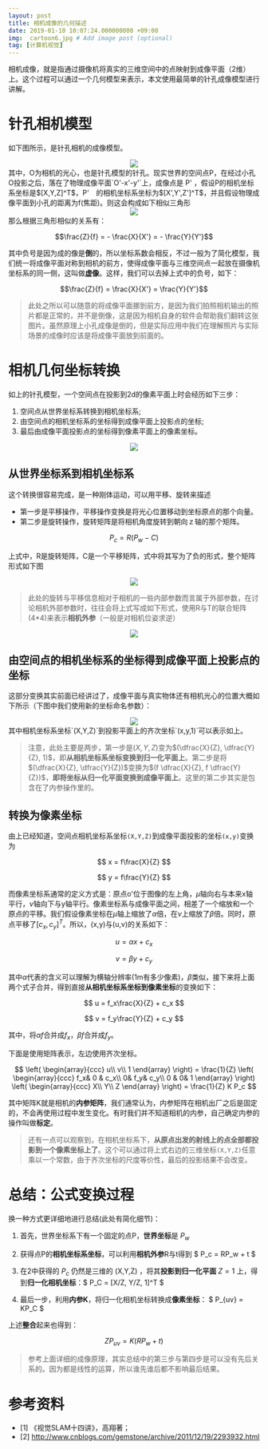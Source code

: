 ```yaml
---
layout: post
title: 相机成像的几何描述
date: 2019-01-10 10:07:24.000000000 +09:00
img:  cartoon6.jpg # Add image post (optional)
tag: [计算机视觉]
---
```

相机成像，就是指通过摄像机将真实的三维空间中的点映射到成像平面（2维）上。这个过程可以通过一个几何模型来表示，本文使用最简单的针孔成像模型进行讲解。

# 针孔相机模型
如下图所示，是针孔相机的成像模型。
<div style="text-align: center">
<img src="{{site.baseurl}}/assets/img/camera_needle/camera_needle.jpg"/>
</div>
其中，O为相机的光心，也是针孔模型的针孔。现实世界的空间点P，在经过小孔O投影之后，落在了物理成像平面`O'-x'-y'`上，成像点是 P' ，假设P的相机坐标系坐标是$[X,Y,Z]^T$，P'　的相机坐标系坐标为$[X',Y',Z']^T$，并且假设物理成像平面到小孔的距离为f(焦距)。则这会构成如下相似三角形
<div style="text-align: center">
<img src="{{site.baseurl}}/assets/img/camera_needle/trang.jpg"/>
</div>
那么根据三角形相似的关系有：

$$\frac{Z}{f} = - \frac{X}{X'} = - \frac{Y}{Y'}$$

其中负号是因为成的像是**倒**的，所以坐标系数会相反，不过一般为了简化模型，我们统一将成像平面对称到相机的前方，使得成像平面与三维空间点一起放在摄像机坐标系的同一侧，这叫做**虚像**。这样，我们可以去掉上式中的负号，如下：

$$\frac{Z}{f} = \frac{X}{X'} = \frac{Y}{Y'}$$

> 此处之所以可以随意的将成像平面挪到前方，是因为我们拍照相机输出的照片都是正常的，并不是倒像，这是因为相机自身的软件会帮助我们翻转这张图片。虽然原理上小孔成像是倒的，但是实际应用中我们在理解照片与实际场景的成像时应该是将成像平面放到前面的。

# 相机几何坐标转换
如上的针孔模型，一个空间点在投影到2d的像素平面上时会经历如下三步：
1. 空间点从世界坐标系转换到相机坐标系;
2. 由空间点的相机坐标系的坐标得到成像平面上投影点的坐标;
3. 最后由成像平面投影点的坐标得到像素平面上的像素坐标。
<div style="text-align: center">
<img src="{{site.baseurl}}/assets/img/camera_needle/coor1.png"/>
</div>

## 从世界坐标系到相机坐标系
这个转换很容易完成，是一种刚体运动，可以用平移、旋转来描述
- 第一步是平移操作，平移操作变换是将光心位置移动到坐标原点的那个向量。
- 第二步是旋转操作，旋转矩阵是将相机角度旋转到朝向ｚ轴的那个矩阵。

$$ P_c=R(P_w - C) $$

上式中，R是旋转矩阵，C是一个平移矩阵，式中将其写为了负的形式，整个矩阵形式如下图
<div style="text-align: center">
<img src="{{site.baseurl}}/assets/img/camera_needle/matrix1.png"/>
</div>

> 此处的旋转与平移信息相对于相机的一些内部参数而言属于外部参数，在讨论相机外部参数时，往往会将上式写成如下形式，使用R与T的联合矩阵(4*4)来表示**相机外参**（一般是对相机位姿求逆）
<div style="text-align: center">
<img src="{{site.baseurl}}/assets/img/camera_needle/matrix2.png"/>
</div>

## 由空间点的相机坐标系的坐标得到成像平面上投影点的坐标
这部分变换其实前面已经讲过了，成像平面与真实物体还有相机光心的位置大概如下所示（下图中我们使用新的坐标命名参数）：
<div style="text-align: center">
<img src="{{site.baseurl}}/assets/img/camera_needle/camera1.png"/>
</div>
其中相机坐标系坐标`(X,Y,Z)`到投影平面上的齐次坐标`(x,y,1)`可以表示如上。

> 注意，此处主要是两步，第一步是$(X,Y,Z)$变为$(\dfrac{X}{Z}, \dfrac{Y}{Z}, 1)$，即**从相机坐标系坐标变换到归一化平面上**。第二步是将$(\dfrac{X}{Z}, \dfrac{Y}{Z})$变换为$(f \dfrac{X}{Z}, f \dfrac{Y}{Z})$，**即将坐标从归一化平面变换到成像平面上**。这里的第二步其实是包含在了内参操作里的。

## 转换为像素坐标
由上已经知道，空间点相机坐标系坐标`(X,Y,Z)`到成像平面投影的坐标`(x,y)`变换为

$$ x = f\frac{X}{Z} $$

$$ y = f\frac{Y}{Z} $$

而像素坐标系通常的定义方式是：原点o'位于图像的左上角，$\mu$轴向右与本来x轴平行，$\nu$轴向下与y轴平行。像素坐标系与成像平面之间，相差了一个缩放和一个原点的平移。我们假设像素坐标在$\mu$轴上缩放了$\alpha$倍，在$\nu$上缩放了$\beta$倍。同时，原点平移了$[c_x,c_y]^T$。所以，(x,y)与(u,v)的关系如下：

$$ u = \alpha x + c_x $$

$$ v = \beta y + c_y $$

其中$\alpha$代表的含义可以理解为横轴分辨率(1m有多少像素)，$\beta$类似，接下来将上面两个式子合并，得到直接**从相机坐标系坐标到像素坐标**的变换如下：

$$ u = f_x\frac{X}{Z} + c_x $$

$$ v = f_y\frac{Y}{Z} + c_y $$

其中，将$\alpha f$合并成$f_x$，$\beta f$合并成$f_y$。

下面是使用矩阵表示，左边使用齐次坐标。

$$ \left( \begin{array}{ccc} u\\  v\\   1 \end{array} \right) = \frac{1}{Z} \left( \begin{array}{ccc} f_x& 0 & c_x\\  0& f_y& c_y\\   0 & 0& 1 \end{array} \right) \left( \begin{array}{ccc} X\\  Y\\   Z \end{array} \right) = \frac{1}{Z} K P_c $$

其中矩阵K就是相机的**内参矩阵**，我们通常认为，内参矩阵在相机出厂之后是固定的，不会再使用过程中发生变化。有时我们并不知道相机的内参，自己确定内参的操作叫做**标定**。

> 还有一点可以观察到，在相机坐标系下，**从原点出发的射线上的点全部都投影到一个像素坐标上了**。这个可以通过将上式右边的三维坐标`(X,Y,Z)`任意乘以一个常数，由于齐次坐标的尺度等价性，最后的投影结果不会改变。

# 总结：公式变换过程
换一种方式更详细地进行总结(此处有简化细节)：
1. 首先，世界坐标系下有一个固定的点P，**世界坐标**是 $P_w$

2. 获得点P的**相机坐标系坐标**，可以利用**相机外参**R与t得到 $ P_c = RP_w + t $

3. 在2中获得的 $P_c$ 仍然是三维的 (X,Y,Z) ，将其**投影到归一化平面** $Z=1$ 上，得到**归一化相机坐标**：$ P_C = [X/Z, Y/Z, 1]^T $

4. 最后一步，利用**内参K**，将归一化相机坐标转换成**像素坐标**： $ P_{uv} = KP_C $

上述**整合**起来也得到：

$$ ZP_{uv} = K(RP_w + t) $$

> 参考上面详细的成像原理，其实总结中的第三步与第四步是可以没有先后关系的。因为都是线性的运算，所以谁先谁后都不影响最后结果。

# 参考资料
- [1] 《视觉SLAM十四讲》，高翔著；
- [2] http://www.cnblogs.com/gemstone/archive/2011/12/19/2293932.html

